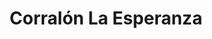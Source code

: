 ---
title: "Corralón La Esperanza"
url: /carlos-spegazzini/corralon-la-esperanza/
shop: Baustoffe
---